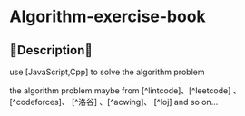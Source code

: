 # Algorithm-exercise-book

## :blossom:Description:blossom:

use [JavaScript,Cpp] to solve the algorithm problem

the algorithm problem maybe from
[^lintcode]、[^leetcode] 、[^codeforces]、 [^洛谷] 、[^acwing]、 [^loj]
and so on...
